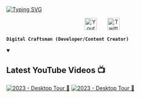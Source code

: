 <p aligh="center">
  <a href="https://git.io/typing-svg"><img src="https://readme-typing-svg.demolab.com?font=Fira+Code&pause=1000&color=F75C7E&width=435&lines=%40.drmr%234677" alt="Typing SVG" /></a>
</p>

<p align="center">
  <a href="https://www.youtube.com/@drmr./"><img width="32px" alt="Youtube" title="Youtube" src="https://i.imgur.com/qiXu7b2.png"/></a>
  &#8287;&#8287;&#8287;&#8287;&#8287;
  <a href="https://twitter.com/at_drmr"><img width="32px" alt="Twitter" title="Twitter" src="https://i.imgur.com/OXZM1L6.png"/></a>
</p>

**`Digital Craftsman (Developer/Content Creator)`**

<details open>
  <summary><h2>Latest YouTube Videos 📺</h2></summary>
    <a href="[https://www.youtube.com/watch?v=6u9BrDaSHJc](https://www.youtube.com/watch?v=SmPVZyyEfYc)"><img src="https://ytcards.demolab.com/?id=SmPVZyyEfYc&title=2023+Desktop+Tour&lang=en&timestamp=1681004040&background_color=%230d1117&title_color=%23ffffff&stats_color=%23dedede&width=250&duration=312" alt="2023 - Desktop Tour 🐇" title="2023 - Desktop Tour 🐇"></a>
  <a href="[[https://www.youtube.com/watch?v=6u9BrDaSHJc](https://www.youtube.com/watch?v=6u9BrDaSHJc)](https://www.youtube.com/watch?v=6u9BrDaSHJc)"><img src="https://ytcards.demolab.com/?id=SmPVZyyEfYc&title=2023+Desktop+Tour&lang=en&timestamp=1681004040&background_color=%230d1117&title_color=%23ffffff&stats_color=%23dedede&width=250&duration=312" alt="2023 - Desktop Tour 🐇" title="2023 - Desktop Tour 🐇"></a>
